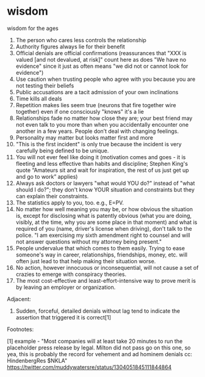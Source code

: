 # wisdom
wisdom for the ages

1. The person who cares less controls the relationship
2. Authority figures always lie for their benefit
3. Official denials are official confirmations (reassurances that "XXX is valued [and not devalued, at risk]" count here as does "We have no evidence" since it just as often means "we did not or cannot look for evidence")
4. Use caution when trusting people who agree with you because you are not testing their beliefs
5. Public accusations are a tacit admission of your own inclinations
6. Time kills all deals
7. Repetition makes lies seem true (neurons that fire together wire together) even if one consciously "knows" it's a lie
8. Relationships fade no matter how close they are; your best friend may not even talk to you more than when you accidentally encounter one another in a few years. People don’t deal with changing feelings.
9. Personality may matter but looks matter first and more
10. "This is the first incident" is only true because the incident is very carefully being defined to be unique.
11. You will not ever feel like doing it (motivation comes and goes - it is fleeting and less effective than habits and discipline; Stephen King's quote “Amateurs sit and wait for inspiration, the rest of us just get up and go to work” applies)
12. Always ask doctors or lawyers "what would YOU do?" instead of "what should I do?"; they don't know YOUR situation and constraints but they can explain their constraints.
13. The statistics apply to you, too.  e.g., E=PV.  
14. No matter how well meaning you may be, or how obvious the situation is, except for disclosing what is patently obvious (what you are doing, visibly, at the time, why you are some place in that moment) and what is required of you (name, driver's license when driving), don't talk to the police.  "I am exercising my sixth amendment right to counsel and will not answer questions without my attorney being present."
15. People undervalue that which comes to them easily.  Trying to ease someone's way in career, relationships, friendships, money, etc. will often just lead to that help making their situation worse.
16. No action, however innocuous or inconsequential, will not cause a set of crazies to emerge with conspiracy theories.
17. The most cost-effective and least-effort-intensive way to prove merit is by leaving an employer or organization.



Adjacent:

1. Sudden, forceful, detailed denials without lag tend to indicate the assertion that triggered it is correct[1]



Footnotes:

[1] example - "Most companies will at least take 20 minutes to run the placeholder press release by legal. Milton did not pass go on this one, so yea, this is probably the record for vehement and ad hominem denials cc: HindenbergRes $NKLA" https://twitter.com/muddywatersre/status/1304051845111844864 
